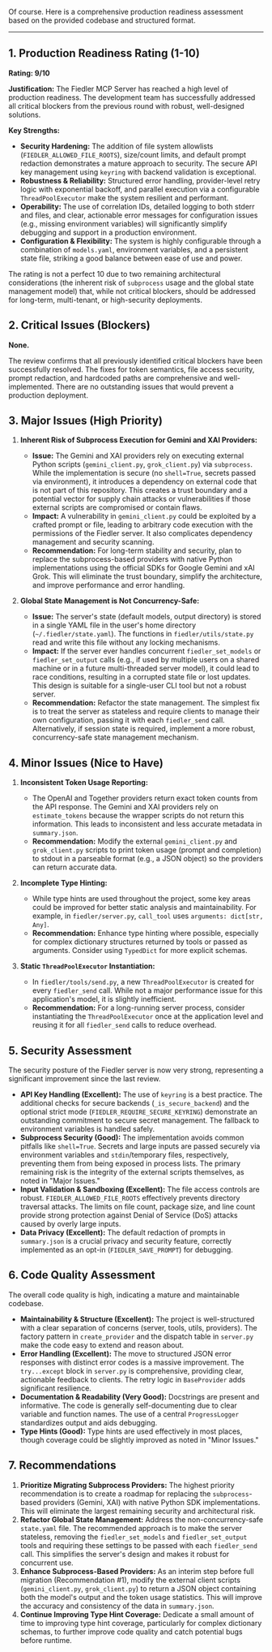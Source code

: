 Of course. Here is a comprehensive production readiness assessment based on the provided codebase and structured format.

---

## 1. Production Readiness Rating (1-10)

**Rating: 9/10**

**Justification:**
The Fiedler MCP Server has reached a high level of production readiness. The development team has successfully addressed all critical blockers from the previous round with robust, well-designed solutions.

**Key Strengths:**
*   **Security Hardening:** The addition of file system allowlists (`FIEDLER_ALLOWED_FILE_ROOTS`), size/count limits, and default prompt redaction demonstrates a mature approach to security. The secure API key management using `keyring` with backend validation is exceptional.
*   **Robustness & Reliability:** Structured error handling, provider-level retry logic with exponential backoff, and parallel execution via a configurable `ThreadPoolExecutor` make the system resilient and performant.
*   **Operability:** The use of correlation IDs, detailed logging to both stderr and files, and clear, actionable error messages for configuration issues (e.g., missing environment variables) will significantly simplify debugging and support in a production environment.
*   **Configuration & Flexibility:** The system is highly configurable through a combination of `models.yaml`, environment variables, and a persistent state file, striking a good balance between ease of use and power.

The rating is not a perfect 10 due to two remaining architectural considerations (the inherent risk of `subprocess` usage and the global state management model) that, while not critical blockers, should be addressed for long-term, multi-tenant, or high-security deployments.

## 2. Critical Issues (Blockers)

**None.**

The review confirms that all previously identified critical blockers have been successfully resolved. The fixes for token semantics, file access security, prompt redaction, and hardcoded paths are comprehensive and well-implemented. There are no outstanding issues that would prevent a production deployment.

## 3. Major Issues (High Priority)

1.  **Inherent Risk of Subprocess Execution for Gemini and XAI Providers:**
    *   **Issue:** The Gemini and XAI providers rely on executing external Python scripts (`gemini_client.py`, `grok_client.py`) via `subprocess`. While the implementation is secure (no `shell=True`, secrets passed via environment), it introduces a dependency on external code that is not part of this repository. This creates a trust boundary and a potential vector for supply chain attacks or vulnerabilities if those external scripts are compromised or contain flaws.
    *   **Impact:** A vulnerability in `gemini_client.py` could be exploited by a crafted prompt or file, leading to arbitrary code execution with the permissions of the Fiedler server. It also complicates dependency management and security scanning.
    *   **Recommendation:** For long-term stability and security, plan to replace the subprocess-based providers with native Python implementations using the official SDKs for Google Gemini and xAI Grok. This will eliminate the trust boundary, simplify the architecture, and improve performance and error handling.

2.  **Global State Management is Not Concurrency-Safe:**
    *   **Issue:** The server's state (default models, output directory) is stored in a single YAML file in the user's home directory (`~/.fiedler/state.yaml`). The functions in `fiedler/utils/state.py` read and write this file without any locking mechanisms.
    *   **Impact:** If the server ever handles concurrent `fiedler_set_models` or `fiedler_set_output` calls (e.g., if used by multiple users on a shared machine or in a future multi-threaded server model), it could lead to race conditions, resulting in a corrupted state file or lost updates. This design is suitable for a single-user CLI tool but not a robust server.
    *   **Recommendation:** Refactor the state management. The simplest fix is to treat the server as stateless and require clients to manage their own configuration, passing it with each `fiedler_send` call. Alternatively, if session state is required, implement a more robust, concurrency-safe state management mechanism.

## 4. Minor Issues (Nice to Have)

1.  **Inconsistent Token Usage Reporting:**
    *   The OpenAI and Together providers return exact token counts from the API response. The Gemini and XAI providers rely on `estimate_tokens` because the wrapper scripts do not return this information. This leads to inconsistent and less accurate metadata in `summary.json`.
    *   **Recommendation:** Modify the external `gemini_client.py` and `grok_client.py` scripts to print token usage (prompt and completion) to stdout in a parseable format (e.g., a JSON object) so the providers can return accurate data.

2.  **Incomplete Type Hinting:**
    *   While type hints are used throughout the project, some key areas could be improved for better static analysis and maintainability. For example, in `fiedler/server.py`, `call_tool` uses `arguments: dict[str, Any]`.
    *   **Recommendation:** Enhance type hinting where possible, especially for complex dictionary structures returned by tools or passed as arguments. Consider using `TypedDict` for more explicit schemas.

3.  **Static `ThreadPoolExecutor` Instantiation:**
    *   In `fiedler/tools/send.py`, a new `ThreadPoolExecutor` is created for every `fiedler_send` call. While not a major performance issue for this application's model, it is slightly inefficient.
    *   **Recommendation:** For a long-running server process, consider instantiating the `ThreadPoolExecutor` once at the application level and reusing it for all `fiedler_send` calls to reduce overhead.

## 5. Security Assessment

The security posture of the Fiedler server is now very strong, representing a significant improvement since the last review.

*   **API Key Handling (Excellent):** The use of `keyring` is a best practice. The additional checks for secure backends (`_is_secure_backend`) and the optional strict mode (`FIEDLER_REQUIRE_SECURE_KEYRING`) demonstrate an outstanding commitment to secure secret management. The fallback to environment variables is handled safely.
*   **Subprocess Security (Good):** The implementation avoids common pitfalls like `shell=True`. Secrets and large inputs are passed securely via environment variables and `stdin`/temporary files, respectively, preventing them from being exposed in process lists. The primary remaining risk is the integrity of the external scripts themselves, as noted in "Major Issues."
*   **Input Validation & Sandboxing (Excellent):** The file access controls are robust. `FIEDLER_ALLOWED_FILE_ROOTS` effectively prevents directory traversal attacks. The limits on file count, package size, and line count provide strong protection against Denial of Service (DoS) attacks caused by overly large inputs.
*   **Data Privacy (Excellent):** The default redaction of prompts in `summary.json` is a crucial privacy and security feature, correctly implemented as an opt-in (`FIEDLER_SAVE_PROMPT`) for debugging.

## 6. Code Quality Assessment

The overall code quality is high, indicating a mature and maintainable codebase.

*   **Maintainability & Structure (Excellent):** The project is well-structured with a clear separation of concerns (server, tools, utils, providers). The factory pattern in `create_provider` and the dispatch table in `server.py` make the code easy to extend and reason about.
*   **Error Handling (Excellent):** The move to structured JSON error responses with distinct error codes is a massive improvement. The `try...except` block in `server.py` is comprehensive, providing clear, actionable feedback to clients. The retry logic in `BaseProvider` adds significant resilience.
*   **Documentation & Readability (Very Good):** Docstrings are present and informative. The code is generally self-documenting due to clear variable and function names. The use of a central `ProgressLogger` standardizes output and aids debugging.
*   **Type Hints (Good):** Type hints are used effectively in most places, though coverage could be slightly improved as noted in "Minor Issues."

## 7. Recommendations

1.  **Prioritize Migrating Subprocess Providers:** The highest priority recommendation is to create a roadmap for replacing the `subprocess`-based providers (Gemini, XAI) with native Python SDK implementations. This will eliminate the largest remaining security and architectural risk.
2.  **Refactor Global State Management:** Address the non-concurrency-safe `state.yaml` file. The recommended approach is to make the server stateless, removing the `fiedler_set_models` and `fiedler_set_output` tools and requiring these settings to be passed with each `fiedler_send` call. This simplifies the server's design and makes it robust for concurrent use.
3.  **Enhance Subprocess-Based Providers:** As an interim step before full migration (Recommendation #1), modify the external client scripts (`gemini_client.py`, `grok_client.py`) to return a JSON object containing both the model's output and the token usage statistics. This will improve the accuracy and consistency of the data in `summary.json`.
4.  **Continue Improving Type Hint Coverage:** Dedicate a small amount of time to improving type hint coverage, particularly for complex dictionary schemas, to further improve code quality and catch potential bugs before runtime.
